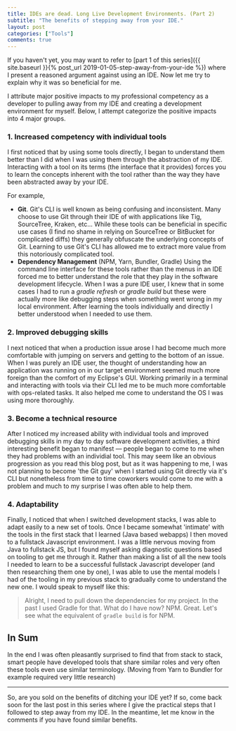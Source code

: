 ```yaml
---
title: IDEs are dead. Long Live Development Environments. (Part 2)
subtitle: "The benefits of stepping away from your IDE."
layout: post
categories: ["Tools"]
comments: true
---
```


If you haven't yet, you may want to refer to [part 1 of this series]({{ site.baseurl }}{% post_url 2019-01-05-step-away-from-your-ide %}) where I present a reasoned argument against using an IDE. Now let me try to explain why it was so beneficial for me.

I attribute major positive impacts to my professional competency as a developer to pulling away from my IDE and creating a development environment for myself. Below, I attempt categorize the positive impacts into 4 major groups.

### 1. Increased competency with individual tools

I first noticed that by using some tools directly, I began to understand them better than I did when I was using them through the abstraction of my IDE. Interacting with a tool on its terms (the interface that it provides) forces you to learn the concepts inherent with the tool rather than the way they have been abstracted away by your IDE.

For example,

- **Git**. Git's CLI is well known as being confusing and inconsistent. Many choose to use Git through their IDE of with applications like Tig, SourceTree, Kraken, etc... While these tools can be beneficial in specific use cases (I find no shame in relying on SourceTree or BitBucket for complicated diffs) they generally obfuscate the underlying concepts of Git. Learning to use Git's CLI has allowed me to extract more value from this notoriously complicated tool.
- **Dependency Management** (NPM, Yarn, Bundler, Gradle) Using the command line interface for these tools rather than the menus in an IDE forced me to better understand the role that they play in the software development lifecycle. When I was a pure IDE user, I knew that in some cases I had to run a *gradle refresh* or *gradle build* but these were actually more like debugging steps when something went wrong in my local environment. After learning the tools individually and directly I better understood when I needed to use them.

### 2. Improved debugging skills

I next noticed that when a production issue arose I had become much more comfortable with jumping on servers and getting to the bottom of an issue. When I was purely an IDE user, the thought of understanding how an application was running on in our target environment seemed much more foreign than the comfort of my Eclipse's GUI. Working primarily in a terminal and interacting with tools via their CLI led me to be much more comfortable with ops-related tasks. It also helped me come to understand the OS I was using more thoroughly.

### 3. Become a technical resource

After I noticed my increased ability with individual tools and improved debugging skills in my day to day software development activities, a third interesting benefit began to manifest — people began to come to me when they had problems with an individial tool. This may seem like an obvious progression as you read this blog post, but as it was happening to me, I was not planning to become 'the Git guy' when I started using Git directly via it's CLI but nonetheless from time to time coworkers would come to me with a problem and much to my surprise I was often able to help them.

### 4. Adaptability

Finally, I noticed that when I switched development stacks, I was able to adapt easily to a new set of tools. Once I became somewhat 'intimate' with the tools in the first stack that I learned (Java based webapps) I then moved to a fullstack Javascript environment. I was a little nervous moving from Java to fullstack JS, but I found myself asking diagnostic questions based on tooling to get me through it. Rather than making a list of all the new tools I needed to learn to be a successful fullstack Javascript developer (and then researching them one by one), I was able to use the mental models I had of the tooling in my previous stack to gradually come to understand the new one. I would speak to myself like this:

> Alright, I need to pull down the dependencies for my project. In the past I used Gradle for that. What do I have now? NPM. Great. Let's see what the equivalent of `gradle build` is for NPM.

## In Sum

In the end I was often pleasantly surprised to find that from stack to stack, smart people have developed tools that share similar roles and very often these tools even use similar terminology. (Moving from Yarn to Bundler for example required very little research)

---

So, are you sold on the benefits of ditching your IDE yet? If so, come back soon for the last post in this series where I give the practical steps that I followed to step away from my IDE. In the meantime, let me know in the comments if you have found similar benefits.
